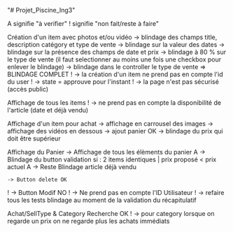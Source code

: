 "# Projet_Piscine_Ing3" 

A signifie "à verifier"
! signifie "non fait/reste à faire"

Création d'un item avec photos et/ou vidéo
    -> blindage des champs title, description catégory et type de vente
    -> blindage sur la valeur des dates
    -> blindage sur la présence des champs de date et prix
    -> blindage à 80 % sur le type de vente (il faut selectionner au moins une fois une checkbox pour enlever le blindage)
    -> blindage dans le controller le type de vente
    => BLINDAGE COMPLET
  ! -> la création d'un item ne prend pas en compte l'id du user
  ! -> state = approuve pour l'instant
  ! -> la page n'est pas sécurisé (accès public)


Affichage de tous les items
  ! -> ne prend pas en compte la disponibilité de l'article (date et déjà vendu)

Affichage d'un item pour achat
    -> affichage en carrousel des images
    -> affichage des vidéos en dessous
    -> ajout panier OK
    -> blindage du prix qui doit être supérieur

Affichage du Panier
    -> Affichage de tous les élèments du panier
  A -> Blindage du button validation si : 2 items identiques | prix proposé < prix actuel
  A -> Reste Blindage article déjà vendu

    -> Button delete OK
  ! -> Button Modif NO
  ! -> Ne prend pas en compte l'ID Utilisateur
  ! -> refaire tous les tests blindage au moment de la validation du récapitulatif

Achat/SellType & Category
    Recherche OK
  ! -> pour category lorsque on regarde un prix on ne regarde plus les achats immédiats 
